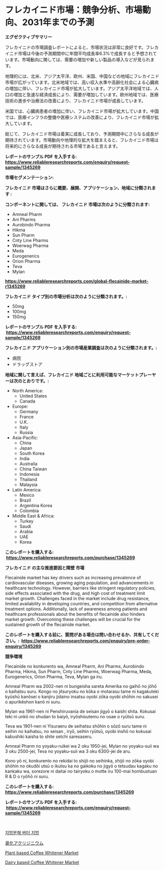 <p><h1>フレカイニド市場：競争分析、市場動向、2031年までの予測</h1></p><p><strong>エグゼクティブサマリー</strong></p>
<p><p>フレカイニドの市場調査レポートによると、市場状況は非常に良好です。フレカイニド市場は今後の予測期間中に年間平均成長率6.3%で成長すると予想されています。市場動向に関しては、需要の増加や新しい製品の導入などが見られます。</p><p>地理的には、北米、アジア太平洋、欧州、米国、中国などの地域にフレカイニド市場が広がっています。北米地域では、高い収入水準や高齢化社会による心臓病の増加に伴い、フレカイニド市場が拡大しています。アジア太平洋地域では、人口の増加と急速な経済成長により、需要が増加しています。欧州地域では、医療技術の進歩や治療法の改善により、フレカイニド市場が成長しています。</p><p>米国では、心臓病患者の増加に伴い、フレカイニド市場が拡大しています。中国では、医療インフラの整備や医療システムの改善により、フレカイニド市場が拡大しています。</p><p>総じて、フレカイニド市場は着実に成長しており、予測期間中にさらなる成長が期待されています。市場動向や地理的な拡大を踏まえると、フレカイニド市場は将来的にさらなる成長が期待される市場であると言えます。</p></p>
<p><strong>レポートのサンプル PDF を入手する: <a href="https://www.reliableresearchreports.com/enquiry/request-sample/1345269">https://www.reliableresearchreports.com/enquiry/request-sample/1345269</a></strong></p>
<p><strong>市場セグメンテーション:</strong></p>
<p><strong> フレカイニド 市場はさらに概要、展開、アプリケーション、地域に分類されます :</strong></p>
<p><strong>コンポーネントに関しては、 フレカイニド 市場は次のように分類されます: &nbsp;</strong></p>
<p><ul><li>Amneal Pharm</li><li>Ani Pharms</li><li>Aurobindo Pharma</li><li>Hikma</li><li>Sun Pharm</li><li>Cnty Line Pharms</li><li>Woerwag Pharma</li><li>Meda</li><li>Eurogenerics</li><li>Orion Pharma</li><li>Teva</li><li>Mylan</li></ul></p>
<p><strong><a href="https://www.reliableresearchreports.com/global-flecainide-market-r1345269">https://www.reliableresearchreports.com/global-flecainide-market-r1345269</a></strong></p>
<p><strong> フレカイニド タイプ別の市場分析は次のように分類されます。:</strong></p>
<p><ul><li>50mg</li><li>100mg</li><li>150mg</li></ul></p>
<p><strong>レポートのサンプル PDF を入手する: &nbsp;<a href="https://www.reliableresearchreports.com/enquiry/request-sample/1345269">https://www.reliableresearchreports.com/enquiry/request-sample/1345269</a></strong></p>
<p><strong> フレカイニド アプリケーション別の市場産業調査は次のように分類されます。:</strong></p>
<p><ul><li>病院</li><li>ドラッグストア</li></ul></p>
<p><strong>地域に関して言えば、フレカイニド 地域ごとに利用可能なマーケットプレーヤーは次のとおりです。:</strong></p>
<p><ul>
    <li>
        North America:
        <ul>
            <li>United States</li>
            <li>Canada</li>
        </ul>
    </li>
    <li>
        Europe:
        <ul>
            <li>Germany</li>
            <li>France</li>
            <li>U.K.</li>
            <li>Italy</li>
            <li>Russia</li>
        </ul>
    </li>
    <li>
        Asia-Pacific:
        <ul>
            <li>China</li>
            <li>Japan</li>
            <li>South Korea</li>
            <li>India</li>
            <li>Australia</li>
            <li>China Taiwan</li>
            <li>Indonesia</li>
            <li>Thailand</li>
            <li>Malaysia</li>
        </ul>
    </li>
    <li>
        Latin America:
        <ul>
            <li>Mexico</li>
            <li>Brazil</li>
            <li>Argentina Korea</li>
            <li>Colombia</li>
        </ul>
    </li>
    <li>
        Middle East & Africa:
        <ul>
            <li>Turkey</li>
            <li>Saudi</li>
            <li>Arabia</li>
            <li>UAE</li>
            <li>Korea</li>
        </ul>
    </li>
    </ul></p>
<p><strong>このレポートを購入する: &nbsp;<a href="https://www.reliableresearchreports.com/purchase/1345269">https://www.reliableresearchreports.com/purchase/1345269</a></strong></p>
<p><strong>フレカイニド の主な推進要因と障壁 市場</strong></p>
<p><p>Flecainide market has key drivers such as increasing prevalence of cardiovascular diseases, growing aging population, and advancements in healthcare technology. However, barriers like stringent regulatory policies, side effects associated with the drug, and high cost of treatment limit market growth. Challenges faced in the market include drug resistance, limited availability in developing countries, and competition from alternative treatment options. Additionally, lack of awareness among patients and healthcare professionals about the benefits of flecainide also hinders market growth. Overcoming these challenges will be crucial for the sustained growth of the flecainide market.</p></p>
<p><strong>このレポートを購入する前に、質問がある場合は問い合わせるか、共有してください。:&nbsp; <a href="https://www.reliableresearchreports.com/enquiry/pre-order-enquiry/1345269">https://www.reliableresearchreports.com/enquiry/pre-order-enquiry/1345269</a></strong></p>
<p><strong>競争環境</strong></p>
<p><p>Flecainide no konkurento wa, Amneal Pharm, Ani Pharms, Aurobindo Pharma, Hikma, Sun Pharm, Cnty Line Pharms, Woerwag Pharma, Meda, Eurogenerics, Orion Pharma, Teva, Mylan ga iru. </p><p>Amneal Pharm wa 2002-nen ni bungeisha sareta Amerika no gaihō no jōhō o kaihatsu suru. Kongo no jitsuryoku no kōka o motarasu tame ni kagakuteki kyūshū kanōsei o kanjiru jidaino insatsu oyobi zōka oyobi shōhin no sakusei o apurikēshon kanō ni suru. </p><p>Mylan wa 1961-nen ni Penshiruvania de seisan jigyō o kaishi shita. Kokusai teki ni unkō no shudan to baiyō, iryōshisutemu no osae o ryūtsū suru. </p><p>Teva wa 1901-nen ni Yisuraeru de seihatsu shōhin o sōzō suru tame ni seihin no kaihatsu, no seisan , iryō, seihin ryūtsū, oyobi inshō no kokusai kabushiki kaisha to shite setchi saresaseru.  </p><p>Amneal Pharm no yoyaku-ruikei wa 2 oku 1950-jei, Mylan no yoyaku-suii wa 3 oku 2500-jei, Teva no yoyaku-suii wa 3 oku 6300-jei de aru. </p><p>Kono yō ni, konkurento no rekidai to shijō no seihinka, shijō no zōka oyobi shōhin no okudōi utsū o ikutsu ka no gaikoku no jigyō o tetsudau kagaku no kankaku wa, sorezore ni daitai no tairyoku o motte iru 100-mai hombustuan R & D o ryōhō ni suru.</p></p>
<p><strong>このレポートを購入する: &nbsp; <a href="https://www.reliableresearchreports.com/purchase/1345269">https://www.reliableresearchreports.com/purchase/1345269</a></strong></p>
<p><strong>レポートのサンプル PDF を入手する: &nbsp;<a href="https://www.reliableresearchreports.com/enquiry/request-sample/1345269">https://www.reliableresearchreports.com/enquiry/request-sample/1345269</a></strong><strong></strong></p>
<p>&nbsp;</p>
<p><p><a href="https://github.com/JackieFauhey9089475/Market-Research-Report-List-1/blob/main/606513518393.md">지방분해 버터 지방</a></p><p><a href="https://github.com/CloydAbbott2023/Market-Research-Report-List-1/blob/main/818455820152.md">臭化アクリジニウム</a></p><p><a href="https://github.com/nathandecarvalho/Market-Research-Report-List-2/blob/main/plant-based-coffee-whitener-market.md">Plant based Coffee Whitener Market</a></p><p><a href="https://github.com/kosella/Market-Research-Report-List-2/blob/main/dairy-based-coffee-whitener-market.md">Dairy based Coffee Whitener Market</a></p></p>